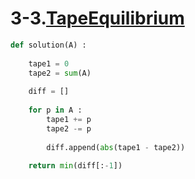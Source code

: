 # 3-3.[TapeEquilibrium](https://app.codility.com/programmers/lessons/3-time_complexity/tape_equilibrium/)

```python
def solution(A) :
    
    tape1 = 0
    tape2 = sum(A)
    
    diff = []
    
    for p in A :
        tape1 += p
        tape2 -= p
        
        diff.append(abs(tape1 - tape2))
    
    return min(diff[:-1])
```



